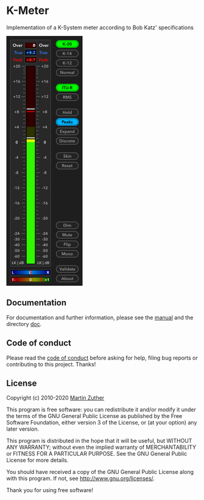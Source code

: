 # K-Meter

Implementation of a K-System meter according to Bob Katz' specifications

![Screenshot](./doc/include/images/kmeter.png)

## Documentation

For documentation and further information, please see the [manual][]
and the directory [doc][].

## Code of conduct

Please read the [code of conduct][COC] before asking for help, filing
bug reports or contributing to this project.  Thanks!

## License

Copyright (c) 2010-2020 [Martin Zuther][]

This program is free software: you can redistribute it and/or modify
it under the terms of the GNU General Public License as published by
the Free Software Foundation, either version 3 of the License, or
(at your option) any later version.

This program is distributed in the hope that it will be useful,
but WITHOUT ANY WARRANTY; without even the implied warranty of
MERCHANTABILITY or FITNESS FOR A PARTICULAR PURPOSE.  See the
GNU General Public License for more details.

You should have received a copy of the GNU General Public License
along with this program.  If not, see <http://www.gnu.org/licenses/>.

Thank you for using free software!


[Martin Zuther]:  http://www.mzuther.de/
[COC]:            https://github.com/mzuther/K-Meter/tree/master/CODE_OF_CONDUCT.markdown
[doc]:            https://github.com/mzuther/K-Meter/tree/master/doc/
[manual]:         https://github.com/mzuther/K-Meter/raw/master/doc/kmeter.pdf
